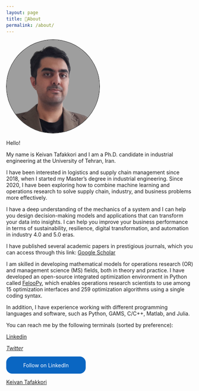 ```yaml
---
layout: page
title: 📜About
permalink: /about/
---
```


<img style="width: 250px;border-radius: 50%;border:1px solid #000;align: center;" src="/images/profile.png" alt="image">

Hello!

My name is Keivan Tafakkori and I am a Ph.D. candidate in industrial engineering at the University of Tehran, Iran.

I have been interested in logistics and supply chain management since 2018, when I started my Master’s degree in industrial engineering. Since 2020, I have been exploring how to combine machine learning and operations research to solve supply chain, industry, and business problems more effectively.

I have a deep understanding of the mechanics of a system and I can help you design decision-making models and applications that can transform your data into insights. I can help you improve your business performance in terms of sustainability, resilience, digital transformation, and automation in industry 4.0 and 5.0 eras.

I have published several academic papers in prestigious journals, which you can access through this link: <a href = " https://scholar.google.com/citations?hl=en&user=eoCLWfYAAAAJ&view_op=list_works&sortby=pubdate"> Google Scholar</a>

I am skilled in developing mathematical models for operations research (OR) and management science (MS) fields, both in theory and practice. I have developed an open-source integrated optimization environment in Python called <a href = "https://github.com/ktafakkori/feloopy"> FelooPy</a>, which enables operations research scientists to use among 15 optimization interfaces and 259 optimization algorithms using a single coding syntax.

In addition, I have experience working with different programming languages and software, such as Python, GAMS, C/C++, Matlab, and Julia.

You can reach me by the following terminals (sorted by preference):
<p><a href = "https://www.linkedin.com/in/keivan-tafakkori/"><i class='fa fa-linkedin-square'></i> Linkedin</a></p>
<p><a href = "https://twitter.com/KTafakkori"><i class='fa fa-twitter'> Twitter</i></a></p>


<style>
.libutton {
    display: flex;
    flex-direction: column;
    justify-content: center;
    padding: 7px;
    text-align: center;
    outline: none;
    text-decoration: none !important;
    color: #ffffff !important;
    width: 200px;
    height: 32px;
    border-radius: 16px;
    background-color: #0A66C2;
    font-family: "SF Pro Text", Helvetica, sans-serif;
}
</style>
<a class="libutton" href="https://www.linkedin.com/comm/mynetwork/discovery-see-all?usecase=PEOPLE_FOLLOWS&followMember=keivan-tafakkori" target="_blank">Follow on LinkedIn</a>


<script src="https://platform.linkedin.com/badges/js/profile.js" async defer type="text/javascript"></script>

<div class="badge-base LI-profile-badge" data-locale="en_US" data-size="medium" data-theme="light" data-type="HORIZONTAL" data-vanity="keivan-tafakkori" data-version="v1"><a class="badge-base__link LI-simple-link" href="https://ir.linkedin.com/in/keivan-tafakkori?trk=profile-badge">Keivan Tafakkori</a></div>
              